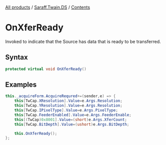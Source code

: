 [All products](../../) / [Saraff.Twain.DS](../) / [Contents](./index.md)
# OnXferReady
Invoked to indicate that the Source has data that is ready to be transferred.
## Syntax
```c#
protected virtual void OnXferReady()
```
## Examples
```c#
this._acquireForm.AcquireRequred+=(sender,e) => {
    this[TwCap.XResolution].Value=e.Args.Resolution;
    this[TwCap.YResolution].Value=e.Args.Resolution;
    this[TwCap.IPixelType].Value=e.Args.PixelType;
    this[TwCap.FeederEnabled].Value=e.Args.FeederEnable;
    this[(TwCap)0x8001].Value=(short)e.Args.XferCount;
    this[TwCap.BitDepth].Value=(ushort)e.Args.BitDepth;

    this.OnXferReady();
};
```

